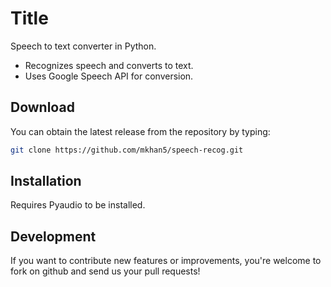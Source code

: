 Title
=======

Speech to text converter in Python.
* Recognizes speech and converts to text.
* Uses Google Speech API for conversion.


Download
--------

You can obtain the latest release from the repository by typing:

```bash
git clone https://github.com/mkhan5/speech-recog.git
```

Installation
------------

Requires Pyaudio to be installed.

Development
-----------

If you want to contribute new features or improvements, you're welcome to fork on github and send us your pull requests!
